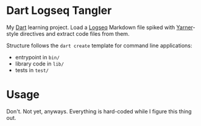 # Dart Logseq Tangler

My [Dart][dart] learning project. Load a [Logseq][logseq] Markdown file spiked
with [Yarner][yarner]-style directives and extract code files from them.

[dart]: https://dart.dev
[logseq]: https://logseq.com/
[yarner]: https://mlange-42.github.io/yarner/

Structure follows the `dart create` template for command line applications:

- entrypoint in `bin/`
- library code in `lib/`
- tests in `test/`

# Usage

Don't. Not yet, anyways. Everything is hard-coded while I figure this thing out.
